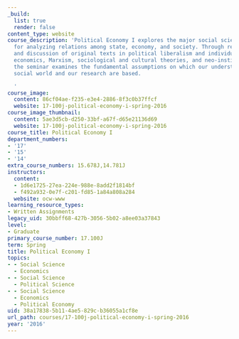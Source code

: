 ```yaml
---
_build:
  list: true
  render: false
content_type: website
course_description: 'Political Economy I explores the major social science paradigms
  for analyzing relations among state, economy, and society. Through readings, lectures
  and discussion of original texts in political liberalism and individualism, neo-classical
  economics, Marxism, sociological and cultural theories, and neo-institutionalism,
  the seminar examines the fundamental assumptions on which our understanding of the
  social world and our research are based.

  '
course_image:
  content: 86cf04ae-f235-e3e4-2886-8f3c0b37ffcf
  website: 17-100j-political-economy-i-spring-2016
course_image_thumbnail:
  content: 5ae3d5cb-d250-33bf-a67f-d65e21136d69
  website: 17-100j-political-economy-i-spring-2016
course_title: Political Economy I
department_numbers:
- '17'
- '15'
- '14'
extra_course_numbers: 15.678J,14.781J
instructors:
  content:
  - 1d6e1725-27ea-224e-988e-8add2f1814bf
  - f492a932-0e7f-c201-fd85-1a84a808a284
  website: ocw-www
learning_resource_types:
- Written Assignments
legacy_uid: 30bbff68-427b-3056-5b02-a8ee03a37843
level:
- Graduate
primary_course_number: 17.100J
term: Spring
title: Political Economy I
topics:
- - Social Science
  - Economics
- - Social Science
  - Political Science
- - Social Science
  - Economics
  - Political Economy
uid: 38a17838-5b11-4ae5-829c-b36055a1cf8e
url_path: courses/17-100j-political-economy-i-spring-2016
year: '2016'
---
```


